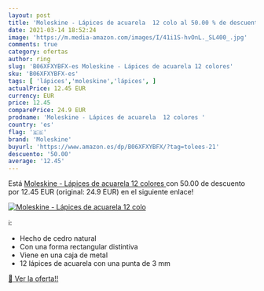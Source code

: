 ```yaml
---
layout: post
title: 'Moleskine - Lápices de acuarela  12 colo al 50.00 % de descuento'
date: 2021-03-14 18:52:24
image: 'https://m.media-amazon.com/images/I/41i1S-hvOnL._SL400_.jpg'
comments: true
category: ofertas
author: ring
slug: 'B06XFXYBFX-es Moleskine - Lápices de acuarela 12 colores'
sku: 'B06XFXYBFX-es'
tags: [ 'lápices','moleskine','lápices', ]
actualPrice: 12.45 EUR
currency: EUR
price: 12.45
comparePrice: 24.9 EUR
prodname: 'Moleskine - Lápices de acuarela  12 colores '
country: 'es'
flag: '🇪🇸'
brand: 'Moleskine'
buyurl: 'https://www.amazon.es/dp/B06XFXYBFX/?tag=tolees-21'
descuento: '50.00'
average: '12.45'
---
```


Está [Moleskine - Lápices de acuarela  12 colores ](https://www.amazon.es/dp/B06XFXYBFX/?tag=tolees-21) con 50.00 de descuento por 12.45 EUR (original: 24.9 EUR) en el siguiente enlace!

[![Moleskine - Lápices de acuarela  12 colo](https://m.media-amazon.com/images/I/41i1S-hvOnL._SL400_.jpg)](https://www.amazon.es/dp/B06XFXYBFX/?tag=tolees-21)

ℹ️:

- Hecho de cedro natural
- Con una forma rectangular distintiva
- Viene en una caja de metal
- 12 lápices de acuarela con una punta de 3 mm

[🛒 Ver la oferta!!](https://www.amazon.es/dp/B06XFXYBFX/?tag=tolees-21)
